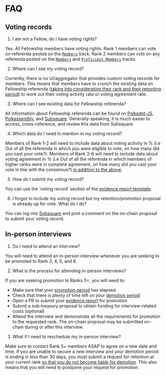 # FAQ

## Voting records
1. I am not a Fellow, do I have voting rights?

Yes. All Fellowship members have voting rights. Rank 1 members can vote on referenda posted on the [`Members`](https://collectives.subsquare.io/fellowship/tracks/1) track. Rank 2 members can vote on any referenda posted on the [`Members`](https://collectives.subsquare.io/fellowship/tracks/1) and [`Proficient Members`](https://collectives.subsquare.io/fellowship/tracks/2) tracks. 

2. Where can I see my voting record?

Currently, there is no UI/aggregator that provides custom voting records for members. This means that members have to crunch the existing data on Fellowship referenda (<u>taking into consideration their rank and their reporting period</u>) to work out their voting activity rate or voting agreement rate.

3. Where can I see existing data for Fellowship referenda?

All information about Fellowship referenda can be found on [Polkadot-JS](https://polkadot.js.org/apps/?rpc=wss%3A%2F%2Fsys.ibp.network%2Fcollectives-polkadot#/fellowship/referenda), [Polkassembly](https://collectives.polkassembly.io/), and [Subsquare](https://collectives.subsquare.io/fellowship). Generally-speaking, it is much easier to access, cross-reference, and review this data from Subsquare. 

4. Which data do I need to mention in my voting record?

Members of Rank 1-2 will need to include data about voting activity in % (i.e Out of all the referenda in which you were eligible to vote, on how many did you cast your vote?). 
Members of Rank 3-6 will need to include data about voting agreement in % (i.e Out of all the referenda in which members of higher ranks were in complete agreement, on how many did you cast your vote in line with the consensus?) <u>in addition to the above</u>.

5. How do I submit my voting record?

You can use the ‘voting record’ section of the [evidence report template](https://github.com/polkadot-fellows/Evaluations/blob/main/0000-evidence-template.md).

6. I forgot to include my voting record but my retention/promotion proposal is already up for vote. What do I do?

You can log into [Subsquare](https://collectives.subsquare.io/fellowship) and post a comment on the on-chain proposal to submit your voting record. 


## In-person interviews

1. Do I need to attend an interview?

You will need to attend an in-person interview whenever you are seeking to be promoted to Rank 3, 4, 5, and 6.

2. What is the process for attending in-person interviews?

If you are seeking promotion to Ranks 3+, you will need to:
- Make sure that your [promotion period](https://collectives.subsquare.io/fellowship/core) has elapsed
- Check that there is plenty of time left on your [demotion period](https://collectives.subsquare.io/fellowship/core)
- Open a PR to submit your [evidence report](https://github.com/polkadot-fellows/Evaluations/blob/main/0000-evidence-template.md) for promotion
- Submit a sub-treasury proposal to obtain funding for interview-related costs (optional)
- Attend the interview and demonstrate all the requirements for promotion to the requested rank. The on-chain proposal may be submitted on-chain during or after this interview.

3. What if I need to reschedule my in-person interview? 

Make sure to contact Rank 5+ members ASAP to agree on a new date and time. If you are unable to secure a new interview and your demotion period is ending in less than 30 days, you must submit a request for retention at your current rank <u>so that you do not become liable for demotion</u>. This also means that you will need to postpone your request for promotion.

